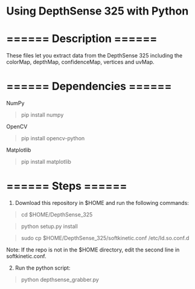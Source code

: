 # Using DepthSense 325 with Python
# ====== Description ======
These files let you extract data from the DepthSense 325 including the colorMap, depthMap, confidenceMap, vertices and uvMap.

# ====== Dependencies ======
NumPy
> pip install numpy

OpenCV
> pip install opencv-python

Matplotlib
> pip install matplotlib

# ====== Steps ======
1. Download this repository in $HOME and run the following commands:

> cd $HOME/DepthSense_325

> python setup.py install

> sudo cp $HOME/DepthSense_325/softkinetic.conf /etc/ld.so.conf.d 

Note: If the repo is not in the $HOME directory, edit the second line in softkinetic.conf.

2. Run the python script:

> python depthsense_grabber.py
